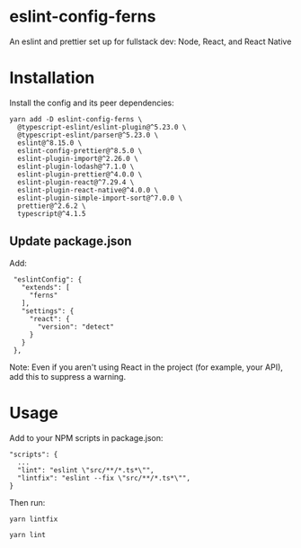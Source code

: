 # eslint-config-ferns
An eslint and prettier set up for fullstack dev: Node, React, and React Native

# Installation

Install the config and its peer dependencies:

    yarn add -D eslint-config-ferns \
      @typescript-eslint/eslint-plugin@^5.23.0 \
      @typescript-eslint/parser@^5.23.0 \
      eslint@^8.15.0 \
      eslint-config-prettier@^8.5.0 \
      eslint-plugin-import@^2.26.0 \
      eslint-plugin-lodash@^7.1.0 \
      eslint-plugin-prettier@^4.0.0 \
      eslint-plugin-react@^7.29.4 \
      eslint-plugin-react-native@^4.0.0 \
      eslint-plugin-simple-import-sort@^7.0.0 \
      prettier@^2.6.2 \
      typescript@^4.1.5
    
## Update package.json

Add:

     "eslintConfig": {
       "extends": [
         "ferns"
       ],
       "settings": {
         "react": {
           "version": "detect"
         }
       }
     },
     
Note: Even if you aren't using React in the project (for example, your API), add this to suppress a warning.

# Usage

Add to your NPM scripts in package.json:

    "scripts": {
      ...
      "lint": "eslint \"src/**/*.ts*\"",
      "lintfix": "eslint --fix \"src/**/*.ts*\"",
    }

Then run:

    yarn lintfix
    
    yarn lint
